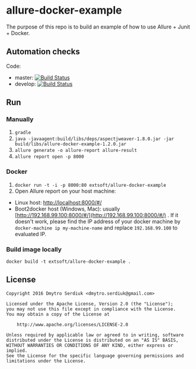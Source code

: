 # allure-docker-example
The purpose of this repo is to build an example of how to use Allure + Junit + Docker.

## Automation checks
Code: 
- master: [![Build Status](https://travis-ci.org/extsoft/allure-docker-example.svg?branch=master)](https://travis-ci.org/extsoft/allure-docker-example) 
- develop: [![Build Status](https://travis-ci.org/extsoft/allure-docker-example.svg?branch=develop)](https://travis-ci.org/extsoft/allure-docker-example)


## Run
### Manually
1. `gradle`
2. `java -javaagent:build/libs/deps/aspectjweaver-1.8.0.jar -jar build/libs/allure-docker-example-1.2.0.jar`
3. `allure generate -o allure-report allure-result`
4. `allure report open -p 8000`


### Docker
1. ```docker run -t -i -p 8000:80 extsoft/allure-docker-example ```
2. Open Allure report on your host machine:
  - Linux host: [http://localhost:8000/#/](http://localhost:8000/#/)
  - Boot2docker host (Windows, Mac): usually [http://192.168.99.100:8000/#/](http://192.168.99.100:8000/#/) . 
If it doesn't work, please find the IP address of your docker machine by `docker-machine ip my-machine-name` 
and replace `192.168.99.100` to evaluated IP.

### Build image locally
``` docker build -t extsoft/allure-docker-example . ```

## License
```
Copyright 2016 Dmytro Serdiuk <dmytro.serdiuk@gmail.com>

Licensed under the Apache License, Version 2.0 (the "License");
you may not use this file except in compliance with the License.
You may obtain a copy of the License at

    http://www.apache.org/licenses/LICENSE-2.0

Unless required by applicable law or agreed to in writing, software
distributed under the License is distributed on an "AS IS" BASIS,
WITHOUT WARRANTIES OR CONDITIONS OF ANY KIND, either express or implied.
See the License for the specific language governing permissions and
limitations under the License.
```
